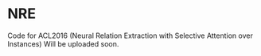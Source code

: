 # NRE
Code for ACL2016 (Neural Relation Extraction with Selective Attention over Instances)
Will be uploaded soon.
